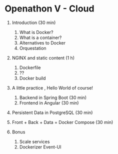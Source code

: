# Openathon V - Cloud

1. Introduction (30 min)
   1. What is Docker?
   2. What is a container?
   3. Alternatives to Docker
   4. Orquestation

2. NGINX and static content (1 h)
   1. Dockerfile
   2. ??
   3. Docker build

3. A little practice , Hello World of course!
   1. Backend in Spring Boot (30 min)
   2. Frontend in Angular (30 min)

4. Persistent Data in PostgreSQL (30 min)
5. Front + Back + Data = Docker Compose (30 min)
6. Bonus
    1. Scale services
    2. Dockerizer Event-UI